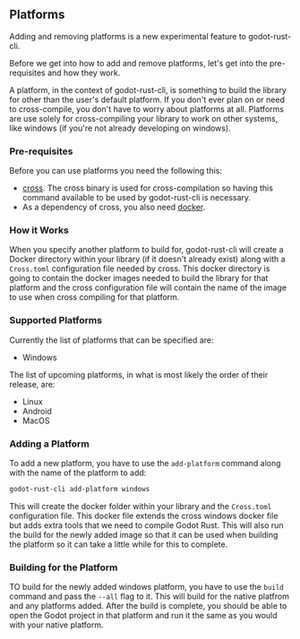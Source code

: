 ## Platforms

Adding and removing platforms is a new experimental feature to godot-rust-cli.

Before we get into how to add and remove platforms, let's get into the pre-requisites and how they work.

A platform, in the context of godot-rust-cli, is something to build the library for other than the user's default platform. If you don't ever plan on or need to cross-compile, you don't have to worry about platforms at all. Platforms are use solely for cross-compiling your library to work on other systems, like windows (if you're not already developing on windows).

### Pre-requisites

Before you can use platforms you need the following this:

- [cross](https://github.com/rust-embedded/cross). The cross binary is used for cross-compilation so having this command available to be used by godot-rust-cli is necessary.
- As a dependency of cross, you also need [docker](https://www.docker.com/).

### How it Works

When you specify another platform to build for, godot-rust-cli will create a Docker directory within your library (if it doesn't already exist) along with a `Cross.toml` configuration file needed by cross. This docker directory is going to contain the docker images needed to build the library for that platform and the cross configuration file will contain the name of the image to use when cross compiling for that platform.

### Supported Platforms

Currently the list of platforms that can be specified are:

- Windows

The list of upcoming platforms, in what is most likely the order of their release, are:

- Linux
- Android
- MacOS

### Adding a Platform

To add a new platform, you have to use the `add-platform` command along with the name of the platform to add:

```sh
godot-rust-cli add-platform windows
```

This will create the docker folder within your library and the `Cross.toml` configuration file. This docker file extends the cross windows docker file but adds extra tools that we need to compile Godot Rust. This will also run the build for the newly added image so that it can be used when building the platform so it can take a little while for this to complete.

### Building for the Platform

TO build for the newly added windows platform, you have to use the `build` command and pass the `--all` flag to it. This will build for the native platfrom and any platforms added. After the build is complete, you should be able to open the Godot project in that platform and run it the same as you would with your native platform.